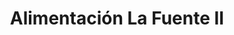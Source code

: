 ---
title: "Alimentación La Fuente II"
url: /san-sebastian-de-los-reyes/alimentacion-la-fuente-ii/
shop: Lebensmittel
---